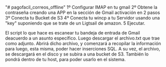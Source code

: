 "# pagofacil_correos_offline" 
1º Configurar IMAP en tu gmail
2º Obtene la contraseña creando una APP en la sección de Gmail activación en 2 pasos
3º Conecta tu Bucket de S3
4º Conecta tu wincp a tu Servidor usando una "key" suponiendo que se trate de un Ligtsail de amazon.
5 Ejecutar.


El script lo que hace es escanear tu bandeja de entrada de Gmail deacuerdo a un asunto específico.
Luego descargar el archivo.txt que trae como adjunto.
Abrirá dicho archivo, y comenzará a recopilar la información para luego, esta misma, poder hacer inserciones SQL.
A su vez, el archivo, se descargará en el disco y se subira a una bucket de S3.
También lo pondrá dentro de tu host, para poder usarlo en el sistema.

